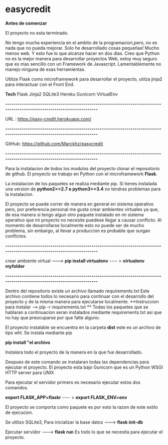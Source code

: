 # easycredit


 **Antes de comenzar**

El proyecto no esta terminado. 

No tengo mucha experiencia en el ambito de la programacion,pero, no es nada que no pueda mejorar. Solo he desarrollado cosas pequeñas! Mucho menos web.
Y esto fue lo que alcanze hacer en dos dias. Creo que Python no es la mejor manera para desarrollar proyectos Web, estoy muy seguro que es mas sencillo con un Framework de Javascript. Lamentablemente no manejo ninguna de esas herramientas. 

Utilize Flask como microframework para desarrollar el proyecto, utilza jinja2 para interactuar con el Front End.

**Tech**
Flask
Jinja2
SQLite3
Heroku
Gunicorn
VirtualEnv

**-------------------------------------------------------------------------------------------------------------------------**

URL : https://easy-credit.herokuapp.com/

**-------------------------------------------------------------------------------------------------------------------------**

GitHub: https://github.com/Marckhz/easycredit

**-------------------------------------------------------------------------------------------------------------------------**

Para la instalacion de todos los modulos del proyecto clonar el reposotorio de github. 
El proyecto se trabajo en Python con el microframework **Flask**. 

La instalacion de los paquetes se realiza mediante pip. Si tienes instalada una version de **python2>=2.7 o python3>=3.4**
no tendras problemas para la instalacion. 

El proyecto se puede correr de manera en general en sistema operativo pero, por preferencia personal me gusta crear ambientes virtuales ya que, de esa manera si tengo algun otro paquete instalado en mi sistema operativo que mi proyecto no necesite puedese llegar a causar conflicto. Al momento de desarrollarse localmente esto no puede ser de mucho problema, sin embargo, al llevar a produccion es probable que surgan conflictos.

**-------------------------------------------------------------------------------------------------------------------------**

crear ambiente virtual --->  **pip install virtualenv**   ---- > **virtualenv myfolder**

**-------------------------------------------------------------------------------------------------------------------------**

Dentro del repositorio existe un archivo llamado requirements.txt  Este archivo contiene todos lo necesario
para continuar con el desarrollo del proyecto y de la misma manera para ejecutarse localmente.
**Instruccion para instalar --> pip -r requirements.txt **
Todas los paquetes que se hablaran a continuacion seran instalados mediante requirements.txt  asi que no hay que preocuparse por que falte alguno.

El proyecto instalable se encuentra en la carpeta **dist** este es un archivo de tipo whl. Se instala mediante pip

**pip install "el archivo**


Instalara todo el proyecto de la manera en la que fue desarrollado. 

Despues de este comando se instalaran todas las dependencias para ejecutar el proyecto. 
El proyecto esta bajo Gunicorn que es un Python WSGI HTTP server para UNIX

Para ejecutar el servidor  primero es necesario ejecutar estos dos comandos. 


**export FLASK_APP=flaskr**   ---- >  **export FLASK_ENV=env**


El proyecto se comporta como paquete es por esto la razon de este estilo de ejecucion.

Se utilizo SQLite3, Para inicializar la base datos ---> **flask init-db**

Ejecutar servidor ---> **flask run**
Es todo lo que se necesita para ejecutar el proyecto. 

